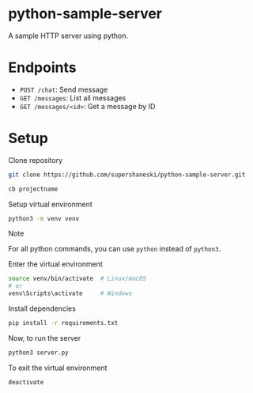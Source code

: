 python-sample-server
=====

A sample HTTP server using python.

# Endpoints

- `POST /chat`: Send message
- `GET /messages`: List all messages
- `GET /messages/<id>`: Get a message by ID

# Setup

Clone repository

```sh
git clone https://github.com/supershaneski/python-sample-server.git

cb projectname
```

Setup virtual environment

```sh
python3 -m venv venv
```

> [!NOTE] 
> For all python commands, you can use `python` instead of `python3`.

Enter the virtual environment

```sh
source venv/bin/activate  # Linux/macOS
# or
venv\Scripts\activate     # Windows
```

Install dependencies

```sh
pip install -r requirements.txt
```

Now, to run the server

```sh
python3 server.py
```

To exit the virtual environment

```sh
deactivate
```
